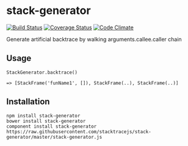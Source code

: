 stack-generator
===============
[![Build Status](https://travis-ci.org/stacktracejs/stack-generator.svg?branch=master)](https://travis-ci.org/stacktracejs/stack-generator) [![Coverage Status](https://img.shields.io/coveralls/stacktracejs/stack-generator.svg)](https://coveralls.io/r/stacktracejs/stack-generator) [![Code Climate](https://codeclimate.com/github/stacktracejs/stack-generator/badges/gpa.svg)](https://codeclimate.com/github/stacktracejs/stack-generator)

Generate artificial backtrace by walking arguments.callee.caller chain

## Usage
```
StackGenerator.backtrace()

=> [StackFrame('funName1', []), StackFrame(..), StackFrame(..)]
```

## Installation
```
npm install stack-generator
bower install stack-generator
component install stack-generator
https://raw.githubusercontent.com/stacktracejs/stack-generator/master/stack-generator.js
```
